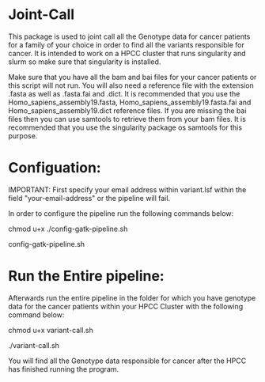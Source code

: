 # Joint-Call

This package is used to joint call all the Genotype data for cancer patients for a family of your choice in order to find all the variants responsible for cancer. It is intended to work on a HPCC cluster that runs singularity and slurm so make sure that singularity is installed. 

Make sure that you have all the bam and bai files for your cancer patients or this script will not run. You will also need a reference file with the extension .fasta as well
as .fasta.fai and .dict. It is recommended that you use the Homo_sapiens_assembly19.fasta, Homo_sapiens_assembly19.fasta.fai and Homo_sapiens_assembly19.dict reference files. If you are missing the bai files then you can use samtools to retrieve them from your bam files. It is recommended that you use the singularity package os samtools for this purpose.

# Configuation:

IMPORTANT: First specify your email address within variant.lsf within the field "your-email-address" or the pipeline will fail.

In order to configure the pipeline run the following commands below:

chmod u+x ./config-gatk-pipeline.sh

config-gatk-pipeline.sh

# Run the Entire pipeline:

Afterwards run the entire pipeline in the folder for which you have genotype data for the cancer patients within your HPCC Cluster with the following command below:

chmod u+x variant-call.sh

./variant-call.sh

You will find all the Genotype data responsible for cancer after the HPCC has finished running the program.
